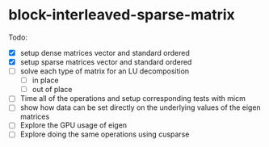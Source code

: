 # block-interleaved-sparse-matrix


Todo: 
- [x] setup dense matrices vector and standard ordered
- [x] setup sparse matrices vector and standard ordered
- [ ] solve each type of matrix for an LU decomposition
  - [ ] in place
  - [ ] out of place
- [ ] Time all of the operations and setup corresponding tests with micm
- [ ] show how data can be set directly on the underlying values of the eigen matrices
- [ ] Explore the GPU usage of eigen
- [ ] Explore doing the same operations using cusparse